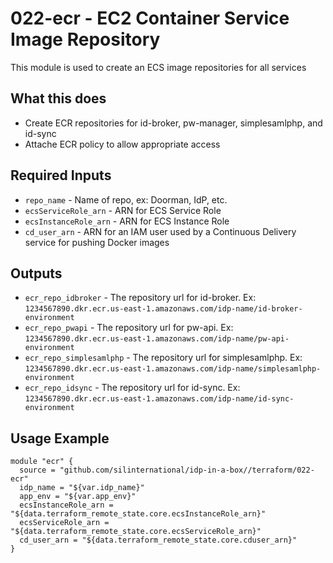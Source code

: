 # 022-ecr - EC2 Container Service Image Repository
This module is used to create an ECS image repositories for all services

## What this does

 - Create ECR repositories for id-broker, pw-manager, simplesamlphp, and id-sync
 - Attache ECR policy to allow appropriate access

## Required Inputs

 - `repo_name` - Name of repo, ex: Doorman, IdP, etc.
 - `ecsServiceRole_arn` - ARN for ECS Service Role
 - `ecsInstanceRole_arn` - ARN for ECS Instance Role
 - `cd_user_arn` - ARN for an IAM user used by a Continuous Delivery service for pushing Docker images

## Outputs

 - `ecr_repo_idbroker` - The repository url for id-broker. Ex: `1234567890.dkr.ecr.us-east-1.amazonaws.com/idp-name/id-broker-environment`
 - `ecr_repo_pwapi` - The repository url for pw-api. Ex: `1234567890.dkr.ecr.us-east-1.amazonaws.com/idp-name/pw-api-environment`
 - `ecr_repo_simplesamlphp` - The repository url for simplesamlphp. Ex: `1234567890.dkr.ecr.us-east-1.amazonaws.com/idp-name/simplesamlphp-environment`
 - `ecr_repo_idsync` - The repository url for id-sync. Ex: `1234567890.dkr.ecr.us-east-1.amazonaws.com/idp-name/id-sync-environment`

## Usage Example

```hcl
module "ecr" {
  source = "github.com/silinternational/idp-in-a-box//terraform/022-ecr"
  idp_name = "${var.idp_name}"
  app_env = "${var.app_env}"
  ecsInstanceRole_arn = "${data.terraform_remote_state.core.ecsInstanceRole_arn}"
  ecsServiceRole_arn = "${data.terraform_remote_state.core.ecsServiceRole_arn}"
  cd_user_arn = "${data.terraform_remote_state.core.cduser_arn}"
}
```
